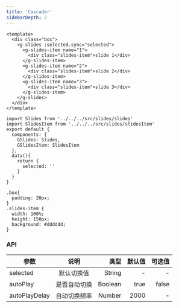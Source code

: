 ```yaml
---
title: 'Cascader'
sidebarDepth: 2
---
```


<ClientOnly>
  <cascader-demo-1/>
</ClientOnly>

``` vue{4}
<template>
  <div class="box">
    <g-slides :selected.sync="selected">
      <g-slides-item name="1">
        <div class="slides-item">slide 1</div>
      </g-slides-item>
      <g-slides-item name="2">
        <div class="slides-item">slide 2</div>
      </g-slides-item>
      <g-slides-item name="3">
        <div class="slides-item">slide 3</div>
      </g-slides-item>
    </g-slides>
  </div>
</template>
```
``` js{4}
import Slides from '../../../src/slides/slides'
import SlidesItem from '../../../src/slides/slidesItem'
export default {
  components: {
    GSlides: Slides,
    GSlidesItem: SlidesItem
  },
  data(){
    return {
      selected: ''
    }
  }
}
```

``` css{4}
.box{
  padding: 20px;
}
.slides-item {
  width: 100%;
  height: 150px;
  background: #dddddd;
}
```
### API

| 参数           | 说明           | 类型      |默认值        |          可选值|
| ------------- |:--------------:| --------:|------------:|--------------:|
| selected         | 默认切换值  | String   | -          | -             |
| autoPlay  | 是否自动切换    | Boolean   | true       | false     |
| autoPlayDelay       | 自动切换频率   | Number  | 2000      | -         |


